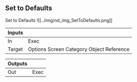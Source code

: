 ## Set to Defaults
Set to Defaults
![[../img/nd_img_SetToDefaults.png]]

|Inputs||
|--|--|
| In | Exec |
| Target | Options Screen Category Object Reference |

|Outputs||
|--|--|
| Out | Exec |
